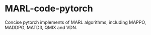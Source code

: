 # MARL-code-pytorch
Concise pytorch implements of MARL algorithms, including MAPPO, MADDPG, MATD3, QMIX and VDN.
